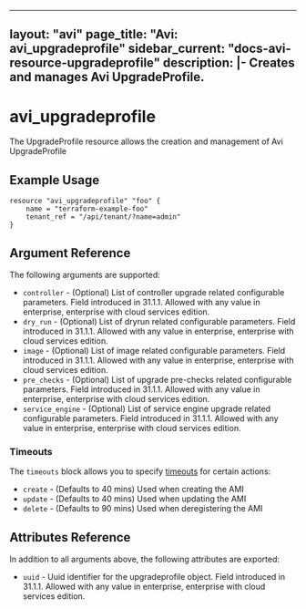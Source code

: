 <!--
    Copyright 2021 VMware, Inc.
    SPDX-License-Identifier: Mozilla Public License 2.0
-->
---
layout: "avi"
page_title: "Avi: avi_upgradeprofile"
sidebar_current: "docs-avi-resource-upgradeprofile"
description: |-
  Creates and manages Avi UpgradeProfile.
---

# avi_upgradeprofile

The UpgradeProfile resource allows the creation and management of Avi UpgradeProfile

## Example Usage

```hcl
resource "avi_upgradeprofile" "foo" {
    name = "terraform-example-foo"
    tenant_ref = "/api/tenant/?name=admin"
}
```

## Argument Reference

The following arguments are supported:

* `controller` - (Optional) List of controller upgrade related configurable parameters. Field introduced in 31.1.1. Allowed with any value in enterprise, enterprise with cloud services edition.
* `dry_run` - (Optional) List of dryrun related configurable parameters. Field introduced in 31.1.1. Allowed with any value in enterprise, enterprise with cloud services edition.
* `image` - (Optional) List of image related configurable parameters. Field introduced in 31.1.1. Allowed with any value in enterprise, enterprise with cloud services edition.
* `pre_checks` - (Optional) List of upgrade pre-checks related configurable parameters. Field introduced in 31.1.1. Allowed with any value in enterprise, enterprise with cloud services edition.
* `service_engine` - (Optional) List of service engine upgrade related configurable parameters. Field introduced in 31.1.1. Allowed with any value in enterprise, enterprise with cloud services edition.


### Timeouts

The `timeouts` block allows you to specify [timeouts](https://www.terraform.io/docs/configuration/resources.html#timeouts) for certain actions:

* `create` - (Defaults to 40 mins) Used when creating the AMI
* `update` - (Defaults to 40 mins) Used when updating the AMI
* `delete` - (Defaults to 90 mins) Used when deregistering the AMI

## Attributes Reference

In addition to all arguments above, the following attributes are exported:

* `uuid` -  Uuid identifier for the upgradeprofile object. Field introduced in 31.1.1. Allowed with any value in enterprise, enterprise with cloud services edition.

